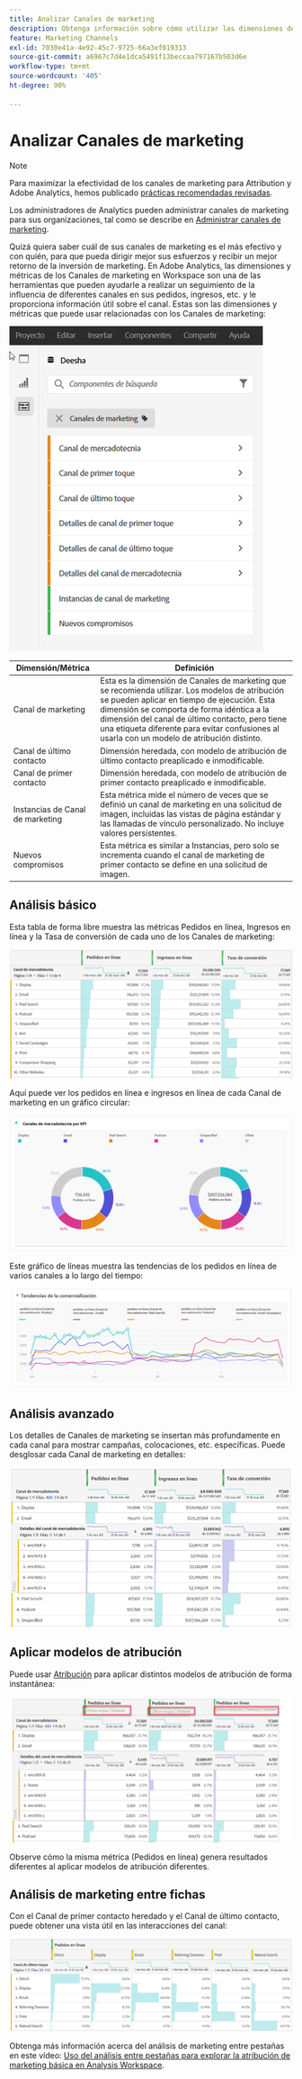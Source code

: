 ```yaml
---
title: Analizar Canales de marketing
description: Obtenga información sobre cómo utilizar las dimensiones de Canales de marketing en Workspace.
feature: Marketing Channels
exl-id: 7030e41a-4e92-45c7-9725-66a3ef019313
source-git-commit: a6967c7d4e1dca5491f13beccaa797167b503d6e
workflow-type: tm+mt
source-wordcount: '405'
ht-degree: 90%

---
```


# Analizar Canales de marketing

>[!NOTE]
>
>Para maximizar la efectividad de los canales de marketing para Attribution y Adobe Analytics, hemos publicado [prácticas recomendadas revisadas](/help/components/c-marketing-channels/mchannel-best-practices.md).
>
>Los administradores de Analytics pueden administrar canales de marketing para sus organizaciones, tal como se describe en [Administrar canales de marketing](/help/admin/tools/manage-rs/edit-settings/marketing-channels/c-channels.md).

Quizá quiera saber cuál de sus canales de marketing es el más efectivo y con quién, para que pueda dirigir mejor sus esfuerzos y recibir un mejor retorno de la inversión de marketing. En Adobe Analytics, las dimensiones y métricas de los Canales de marketing en Workspace son una de las herramientas que pueden ayudarle a realizar un seguimiento de la influencia de diferentes canales en sus pedidos, ingresos, etc. y le proporciona información útil sobre el canal. Estas son las dimensiones y métricas que puede usar relacionadas con los Canales de marketing:

![](assets/mc-dims.png)

| Dimensión/Métrica | Definición |
| --- | --- |
| Canal de marketing | Esta es la dimensión de Canales de marketing que se recomienda utilizar. Los modelos de atribución se pueden aplicar en tiempo de ejecución. Esta dimensión se comporta de forma idéntica a la dimensión del canal de último contacto, pero tiene una etiqueta diferente para evitar confusiones al usarla con un modelo de atribución distinto. |
| Canal de último contacto | Dimensión heredada, con modelo de atribución de último contacto preaplicado e inmodificable. |
| Canal de primer contacto | Dimensión heredada, con modelo de atribución de primer contacto preaplicado e inmodificable. |
| Instancias de Canal de marketing | Esta métrica mide el número de veces que se definió un canal de marketing en una solicitud de imagen, incluidas las vistas de página estándar y las llamadas de vínculo personalizado. No incluye valores persistentes. |
| Nuevos compromisos | Esta métrica es similar a Instancias, pero solo se incrementa cuando el canal de marketing de primer contacto se define en una solicitud de imagen. |

## Análisis básico

Esta tabla de forma libre muestra las métricas Pedidos en línea, Ingresos en línea y la Tasa de conversión de cada uno de los Canales de marketing:

![](assets/mc-viz1.png)

Aquí puede ver los pedidos en línea e ingresos en línea de cada Canal de marketing en un gráfico circular:

![](assets/mc-viz2.png)

Este gráfico de líneas muestra las tendencias de los pedidos en línea de varios canales a lo largo del tiempo:

![](assets/mc-viz3.png)

## Análisis avanzado

Los detalles de Canales de marketing se insertan más profundamente en cada canal para mostrar campañas, colocaciones, etc. específicas. Puede desglosar cada Canal de marketing en detalles:

![](assets/mc-viz4.png)

## Aplicar modelos de atribución

Puede usar [Atribución](/help/analyze/analysis-workspace/attribution/overview.md) para aplicar distintos modelos de atribución de forma instantánea:

![](assets/mc-viz5.png)

Observe cómo la misma métrica (Pedidos en línea) genera resultados diferentes al aplicar modelos de atribución diferentes.

## Análisis de marketing entre fichas

Con el Canal de primer contacto heredado y el Canal de último contacto, puede obtener una vista útil en las interacciones del canal:

![](assets/mc-viz6.png)

Obtenga más información acerca del análisis de marketing entre pestañas en este vídeo: [Uso del análisis entre pestañas para explorar la atribución de marketing básica en Analysis Workspace](https://experienceleague.adobe.com/docs/analytics-learn/tutorials/analysis-workspace/attribution-iq/using-cross-tab-analysis-to-explore-basic-marketing-attribution-in-analysis-workspace.html?lang=es).
